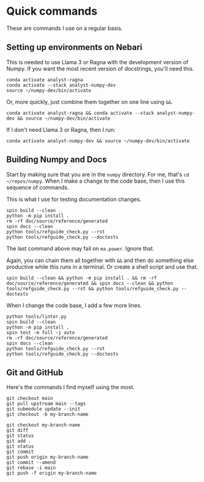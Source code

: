 # Quick commands

These are commands I use on a regular basis.

## Setting up environments on Nebari

This is needed to use Llama 3 or Ragna with the development version of Numpy. If you want the most recent version of docstrings, you'll need this.
```
conda activate analyst-ragna
conda activate --stack analyst-numpy-dev
source ~/numpy-dev/bin/activate
```
Or, more quickly, just combine them together on one line using `&&`.
```
conda activate analyst-ragna && conda activate --stack analyst-numpy-dev && source ~/numpy-dev/bin/activate
```

If I don't need Llama 3 or Ragna, then I run:
```
conda activate analyst-numpy-dev && source ~/numpy-dev/bin/activate
```

## Building Numpy and Docs

Start by making sure that you are in the `numpy` directory.  For me, that's `cd ~/repos/numpy`.  When I make a change to the code base,
then I use this sequence of commands.

This is what I use for testing documentation changes.
```
spin build --clean
python -m pip install .
rm -rf doc/source/reference/generated
spin docs --clean
python tools/refguide_check.py --rst
python tools/refguide_check.py --doctests
```

The last command above may fail on `ma.power`. Ignore that.

Again, you can chain them all together with `&&` and then do something else productive while this runs in a terminal. Or create a shell script and use that.

```
spin build --clean && python -m pip install . && rm -rf doc/source/reference/generated && spin docs --clean && python tools/refguide_check.py --rst && python tools/refguide_check.py --doctests
```

When I change the code base, I add a few more lines.

```
python tools/linter.py
spin build --clean
python -m pip install .
spin test -m full -j auto
rm -rf doc/source/reference/generated
spin docs --clean
python tools/refguide_check.py --rst
python tools/refguide_check.py --doctests
```
## Git and GitHub

Here's the commands I find myself using the most.
```
git checkout main
git pull upstream main --tags
git submodule update --init
git checkout -b my-branch-name

git checkout my-branch-name
git diff
git status
git add .
git status
git commit
git push origin my-branch-name
git commit --amend
git rebase -i main
git push -f origin my-branch-name
```
